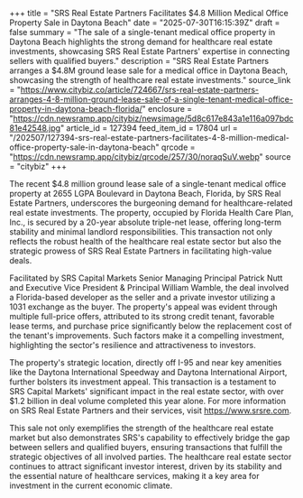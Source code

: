 +++
title = "SRS Real Estate Partners Facilitates $4.8 Million Medical Office Property Sale in Daytona Beach"
date = "2025-07-30T16:15:39Z"
draft = false
summary = "The sale of a single-tenant medical office property in Daytona Beach highlights the strong demand for healthcare real estate investments, showcasing SRS Real Estate Partners' expertise in connecting sellers with qualified buyers."
description = "SRS Real Estate Partners arranges a $4.8M ground lease sale for a medical office in Daytona Beach, showcasing the strength of healthcare real estate investments."
source_link = "https://www.citybiz.co/article/724667/srs-real-estate-partners-arranges-4-8-million-ground-lease-sale-of-a-single-tenant-medical-office-property-in-daytona-beach-florida/"
enclosure = "https://cdn.newsramp.app/citybiz/newsimage/5d8c617e843a1e116a097bdc81e42548.jpg"
article_id = 127394
feed_item_id = 17804
url = "/202507/127394-srs-real-estate-partners-facilitates-4-8-million-medical-office-property-sale-in-daytona-beach"
qrcode = "https://cdn.newsramp.app/citybiz/qrcode/257/30/noraqSuV.webp"
source = "citybiz"
+++

<p>The recent $4.8 million ground lease sale of a single-tenant medical office property at 2655 LGPA Boulevard in Daytona Beach, Florida, by SRS Real Estate Partners, underscores the burgeoning demand for healthcare-related real estate investments. The property, occupied by Florida Health Care Plan, Inc., is secured by a 20-year absolute triple-net lease, offering long-term stability and minimal landlord responsibilities. This transaction not only reflects the robust health of the healthcare real estate sector but also the strategic prowess of SRS Real Estate Partners in facilitating high-value deals.</p><p>Facilitated by SRS Capital Markets Senior Managing Principal Patrick Nutt and Executive Vice President & Principal William Wamble, the deal involved a Florida-based developer as the seller and a private investor utilizing a 1031 exchange as the buyer. The property's appeal was evident through multiple full-price offers, attributed to its strong credit tenant, favorable lease terms, and purchase price significantly below the replacement cost of the tenant's improvements. Such factors make it a compelling investment, highlighting the sector's resilience and attractiveness to investors.</p><p>The property's strategic location, directly off I-95 and near key amenities like the Daytona International Speedway and Daytona International Airport, further bolsters its investment appeal. This transaction is a testament to SRS Capital Markets' significant impact in the real estate sector, with over $1.2 billion in deal volume completed this year alone. For more information on SRS Real Estate Partners and their services, visit <a href='https://www.srsre.com' rel='nofollow' target='_blank'>https://www.srsre.com</a>.</p><p>This sale not only exemplifies the strength of the healthcare real estate market but also demonstrates SRS's capability to effectively bridge the gap between sellers and qualified buyers, ensuring transactions that fulfill the strategic objectives of all involved parties. The healthcare real estate sector continues to attract significant investor interest, driven by its stability and the essential nature of healthcare services, making it a key area for investment in the current economic climate.</p>